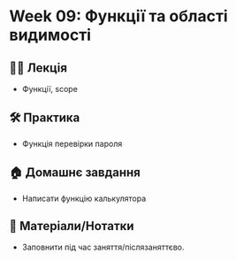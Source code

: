 # Week 09: Функції та області видимості

## 🧑‍🏫 Лекція
- Функції, scope

## 🛠 Практика
- Функція перевірки пароля

## 🏠 Домашнє завдання
- Написати функцію калькулятора

## 📎 Матеріали/Нотатки
- Заповнити під час заняття/післязаняттєво.